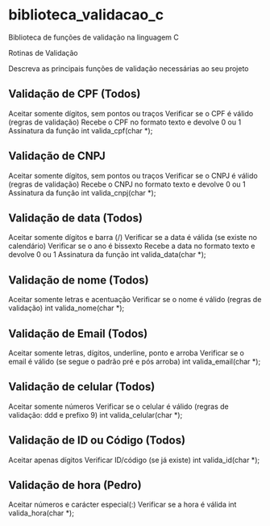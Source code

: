 # biblioteca_validacao_c
Biblioteca de funções de validação na linguagem C

Rotinas de Validação

Descreva as principais funções de validação necessárias ao seu projeto

## Validação de CPF (Todos)
  Aceitar somente dígitos, sem pontos ou traços
  Verificar se o CPF é válido (regras de validação)
  Recebe o CPF no formato texto e devolve 0 ou 1
  Assinatura da função
  int valida_cpf(char *);

## Validação de CNPJ
Aceitar somente dígitos, sem pontos ou traços
Verificar se o CNPJ é válido (regras de validação)
Recebe o CNPJ no formato texto e devolve 0 ou 1
Assinatura da função
int valida_cnpj(char *);

## Validação de data  (Todos)
Aceitar somente dígitos e barra (/)
Verificar se a data é válida (se existe no calendário)
Verificar se o ano é bissexto
Recebe a data no formato texto e devolve 0 ou 1
Assinatura da função
int valida_data(char *);

## Validação de nome (Todos)
Aceitar somente letras e acentuação
Verificar se o nome é válido (regras de validação) 
int valida_nome(char *); 

## Validação de Email (Todos)
Aceitar somente letras, dígitos, underline, ponto e arroba
Verificar se o email é válido (se segue o padrão pré e pós arroba)
int valida_email(char *);

## Validação de celular (Todos)
Aceitar somente números
Verificar se o celular é válido (regras de validação: ddd e prefixo 9)
int valida_celular(char *);

## Validação de ID ou Código (Todos)
Aceitar apenas dígitos
Verificar ID/código (se já existe)
int valida_id(char *);

## Validação de hora (Pedro)
Aceitar números e carácter especial(:)
Verificar se a hora é válida
int valida_hora(char *);         

